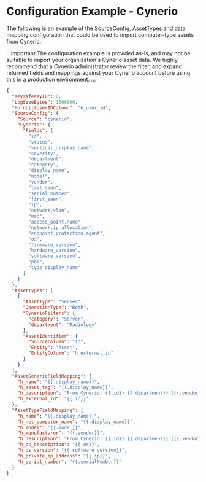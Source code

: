 # Configuration Example - Cynerio

The following is an example of the SourceConfig, AssetTypes and data mapping configuration that could be used to import computer-type assets from Cynerio.

:::important
The configuration example is provided as-is, and may not be suitable to import your organization's Cynerio asset data. We highly recommend that a Cynerio administrator review the filter, and expand returned fields and mappings against your Cynerio account before using this in a production environment.
:::

```json
{
  "KeysafeKeyID": 0,
  "LogSizeBytes": 1000000,
  "HornbillUserIDColumn": "h_user_id",
  "SourceConfig": {
    "Source": "cynerio",
    "Cynerio": {
      "Fields": [
        "id",
        "status",
        "vertical_display_name",
        "severity",
        "department",
        "category",
        "display_name",
        "model",
        "vendor",
        "last_seen",
        "serial_number",
        "first_seen",
        "ip",
        "network.vlan",
        "mac",
        "access_point.name",
        "network.ip_allocation",
        "endpoint_protection.agent",
        "os",
        "firmware_version",
        "hardware_version",
        "software_version",
        "phi",
        "type_display_name"
      ]
    }
  },
  "AssetTypes": [
    {
      "AssetType": "Server",
      "OperationType": "Both",
      "CynerioFilters": {
        "category": "Server",
        "department": "Radiology"
      },
      "AssetIdentifier": {
        "SourceColumn": "id",
        "Entity": "Asset",
        "EntityColumn": "h_external_id"
      }
    }
  ],
  "AssetGenericFieldMapping": {
    "h_name": "{{.display_name}}",
    "h_asset_tag": "{{.display_name}}",
    "h_description": "From Cynerio: {{.id}} {{.department}} ({{.vendor}} {{.model}})",
    "h_external_id": "{{.id}}"
  },
  "AssetTypeFieldMapping": {
    "h_name": "{{.display_name}}",
    "h_net_computer_name": "{{.display_name}}",
    "h_model": "{{.model}}",
    "h_manufacturer": "{{.vendor}}",
    "h_description": "From Cynerio: {{.id}} {{.department}} ({{.vendor}} {{.model}})",
    "h_os_description": "{{.os}}",
    "h_os_version": "{{.software_version}}",
    "h_private_ip_address": "{{.ip}}",
    "h_serial_number": "{{.serialNumber}}"
  }
}
```